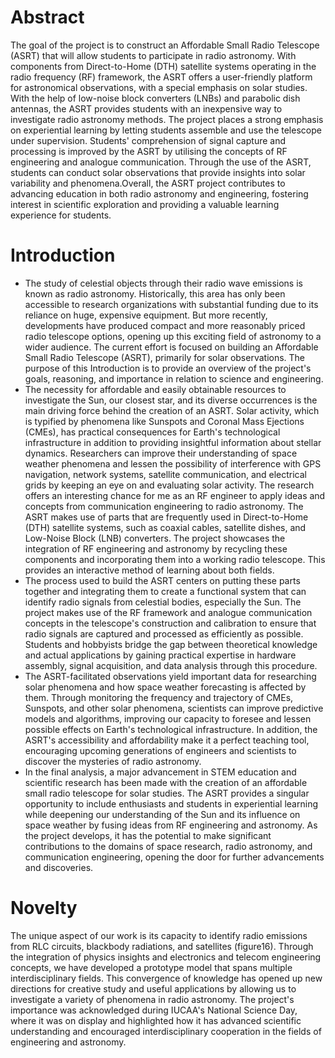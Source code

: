 # Abstract

The goal of the project is to construct an Affordable Small Radio Telescope (ASRT) that will allow students to participate in radio astronomy. With components from Direct-to-Home (DTH) satellite systems operating in the radio frequency (RF) framework, the ASRT offers a user-friendly platform for astronomical observations, with a special emphasis on solar studies. With the help of low-noise block converters (LNBs) and parabolic dish antennas, the ASRT provides students with an inexpensive way to investigate radio astronomy methods. The project places a strong emphasis on experiential learning by letting students assemble and use the telescope under supervision. Students' comprehension of signal capture and processing is improved by the ASRT by utilising the concepts of RF engineering and analogue communication. Through the use of the ASRT, students can conduct solar observations that provide insights into solar variability and phenomena.Overall, the ASRT project contributes to advancing education in both radio astronomy and engineering, fostering interest in scientific exploration and providing a valuable learning experience for students.

# Introduction

* The study of celestial objects through their radio wave emissions is known as radio astronomy. Historically, this area has only been accessible to research organizations with substantial funding due to its reliance on huge, expensive equipment. But more recently, developments have produced compact and more reasonably priced radio telescope options, opening up this exciting field of astronomy to a wider audience. The current effort is focused on building an Affordable Small Radio Telescope (ASRT), primarily for solar observations. The purpose of this Introduction is to provide an overview of the project's goals, reasoning, and importance in relation to science and engineering.
* The necessity for affordable and easily obtainable resources to investigate the Sun, our closest star, and its diverse occurrences is the main driving force behind the creation of an ASRT. Solar activity, which is typified by phenomena like Sunspots and Coronal Mass Ejections (CMEs), has practical consequences for Earth's technological infrastructure in addition to providing insightful information about stellar dynamics. Researchers can improve their understanding of space weather phenomena and lessen the possibility of interference with GPS navigation, network systems, satellite communication, and electrical grids by keeping an eye on and evaluating solar activity.
The research offers an interesting chance for me as an RF engineer to apply ideas and concepts from communication engineering to radio astronomy. The ASRT makes use of parts that are frequently used in Direct-to-Home (DTH) satellite systems, such as coaxial cables, satellite dishes, and Low-Noise Block (LNB) converters. The project showcases the integration of RF engineering and astronomy by recycling these components and incorporating them into a working radio telescope. This provides an interactive method of learning about both fields.
* The process used to build the ASRT centers on putting these parts together and integrating them to create a functional system that can identify radio signals from celestial bodies, especially the Sun. The project makes use of the RF framework and analogue communication concepts in the telescope's construction and calibration to ensure that radio signals are captured and processed as efficiently as possible. Students and hobbyists bridge the gap between theoretical knowledge and actual applications by gaining practical expertise in hardware assembly, signal acquisition, and data analysis through this procedure.
* The ASRT-facilitated observations yield important data for researching solar phenomena and how space weather forecasting is affected by them. Through monitoring the frequency and trajectory of CMEs, Sunspots, and other solar phenomena, scientists can improve predictive models and algorithms, improving our capacity to foresee and lessen possible effects on Earth's technological infrastructure. In addition, the ASRT's accessibility and affordability make it a perfect teaching tool, encouraging upcoming generations of engineers and scientists to discover the mysteries of radio astronomy.
* In the final analysis, a major advancement in STEM education and scientific research has been made with the creation of an affordable small radio telescope for solar studies. The ASRT provides a singular opportunity to include enthusiasts and students in experiential learning while deepening our understanding of the Sun and its influence on space weather by fusing ideas from RF engineering and astronomy. As the project develops, it has the potential to make significant contributions to the domains of space research, radio astronomy, and communication engineering, opening the door for further advancements and discoveries.

# Novelty
The unique aspect of our work is its capacity to identify radio emissions from RLC circuits, blackbody radiations, and satellites (figure16). Through the integration of physics insights and electronics and telecom engineering concepts, we have developed a prototype model that spans multiple interdisciplinary fields. This convergence of knowledge has opened up new directions for creative study and useful applications by allowing us to investigate a variety of phenomena in radio astronomy. 
The project's importance was acknowledged during IUCAA's National Science Day, where it was on display and highlighted how it has advanced scientific understanding and encouraged interdisciplinary cooperation in the fields of engineering and astronomy.
